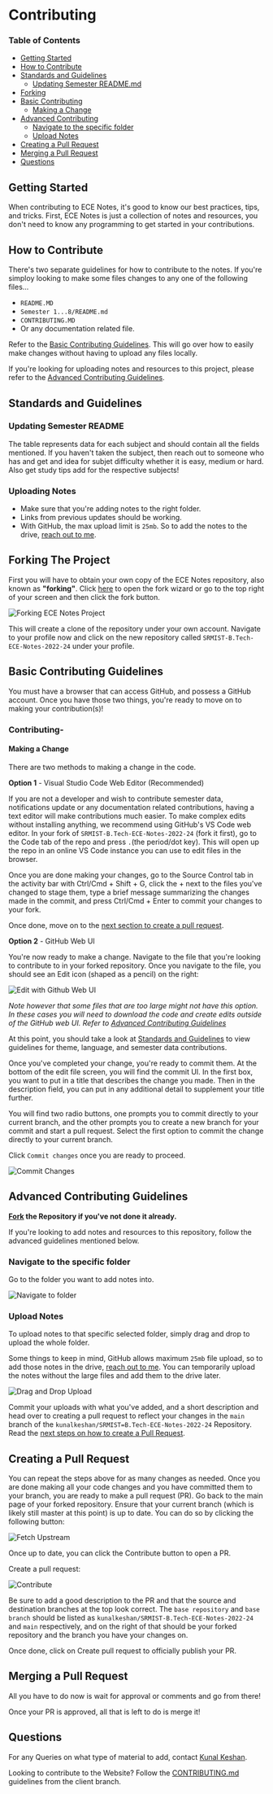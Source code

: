 # Contributing

### **Table of Contents**

- [Getting Started](#getting-started)
- [How to Contribute](#how-to-contribute)
- [Standards and Guidelines](#standards-and-guidelines)
  - [Updating Semester README.md](#updating-semester-readme)
- [Forking](#forking-the-project)
- [Basic Contributing](#basic-contributing-guidelines)
  - [Making a Change](#making-a-change) 
- [Advanced Contributing](#advanced-contributing-guidelines)
  - [Navigate to the specific folder](#navigate-to-the-specific-folder)
  - [Upload Notes](#upload-notes) 
- [Creating a Pull Request](#creating-a-pull-request)
- [Merging a Pull Request](#merging-a-pull-request)
- [Questions](#questions)

## Getting Started

When contributing to ECE Notes, it's good to know our best practices, tips, and tricks. First, ECE Notes is just a collection of notes and resources, you don't need to know any programming to get started in your contributions.

## How to Contribute

There's two separate guidelines for how to contribute to the notes. If you're simploy looking to make some files changes to any one of the following files...

- `README.MD`
- `Semester 1...8/README.md`
- `CONTRIBUTING.MD`
- Or any documentation related file.

Refer to the [Basic Contributing Guidelines](#basic-contributing-guidelines). This will go over how to easily make changes without having to upload any files locally.

If you're looking for uploading notes and resources to this project, please refer to the [Advanced Contributing Guidelines](#advanced-contributing-guidelines).

## Standards and Guidelines

### Updating Semester README

The table represents data for each subject and should contain all the fields mentioned. If you haven't taken the subject, then reach out to someone who has and get and idea for subjet difficulty whether it is easy, medium or hard. Also get study tips add for the respective subjects!

### Uploading Notes

- Make sure that you're adding notes to the right folder.
- Links from previous updates should be working.
- With GitHub, the max upload limit is `25mb`. So to add the notes to the drive, [reach out to me](#questions).

## Forking The Project

First you will have to obtain your own copy of the ECE Notes repository, also known as **"forking"**. Click [here](https://github.com/kunalkeshan/SRMIST-B.Tech-ECE-Notes-2022-24/fork) to open the fork wizard or go to the top right of your screen and then click the fork button.

![Forking ECE Notes Project](/assets/contributing/forking.jpg)

This will create a clone of the repository under your own account. Navigate to your profile now and click on the new repository called `SRMIST-B.Tech-ECE-Notes-2022-24` under your profile.

## Basic Contributing Guidelines

You must have a browser that can access GitHub, and possess a GitHub account. Once you have those two things, you're ready to move on to making your contribution(s)!

<!-- The steps for basic contributions are showcased splendidly in this [youtube video](), so it is recommended you watch it. -->

### Contributing-

#### Making a Change

There are two methods to making a change in the code.

**Option 1** - Visual Studio Code Web Editor (Recommended)

If you are not a developer and wish to contribute semester data, notifications update or any documentation related contributions, having a text editor will make contributions much easier. To make complex edits without installing anything, we recommend using GitHub's VS Code web editor. In your fork of `SRMIST-B.Tech-ECE-Notes-2022-24` (fork it first), go to the Code tab of the repo and press `.`(the period/dot key). This will open up the repo in an online VS Code instance you can use to edit files in the browser.

Once you are done making your changes, go to the Source Control tab in the activity bar with Ctrl/Cmd + Shift + G, click the + next to the files you've changed to stage them, type a brief message summarizing the changes made in the commit, and press Ctrl/Cmd + Enter to commit your changes to your fork.

Once done, move on to the [next section to create a pull request](#creating-a-pull-request).

**Option 2** - GitHub Web UI

You're now ready to make a change. Navigate to the file that you're looking to contribute to in your forked repository. Once you navigate to the file, you should see an Edit icon (shaped as a pencil) on the right:

![Edit with Github Web UI](/assets/contributing/edit-with-gh-web-gui.jpg)

*Note however that some files that are too large might not have this option. In these cases you will need to download the code and create edits outside of the GitHub web UI. Refer to [Advanced Contributing Guidelines](#advanced-contributing-guidelines)*

At this point, you should take a look at [Standards and Guidelines](#standards-and-guidelines) to view guidelines for theme, language, and semester data contributions.

Once you've completed your change, you're ready to commit them. At the bottom of the edit file screen, you will find the commit UI. In the first box, you want to put in a title that describes the change you made. Then in the description field, you can put in any additional detail to supplement your title further.

You will find two radio buttons, one prompts you to commit directly to your current branch, and the other prompts you to create a new branch for your commit and start a pull request. Select the first option to commit the change directly to your current branch.

Click `Commit changes` once you are ready to proceed.

![Commit Changes](/assets/contributing/commit-changes-gh-gui.jpg)

## Advanced Contributing Guidelines

**[Fork](#forking-the-project) the Repository if you've not done it already.**

If you're looking to add notes and resources to this repository, follow the advanced guidelines mentioned below.

### Navigate to the specific folder

Go to the folder you want to add notes into.

![Navigate to folder](/assets/contributing/navigate-to-folder.jpg)

### Upload Notes

To upload notes to that specific selected folder, simply drag and drop to upload the whole folder.

Some things to keep in mind, GitHub allows maximum `25mb` file upload, so to add those notes in the drive, [reach out to me](#questions). You can temporarily upload the notes without the large files and add them to the drive later.

![Drag and Drop Upload](/assets/contributing/drag-and-drop-upload.jpg)

Commit your uploads with what you've added, and a short description and head over to creating a pull request to reflect your changes in the `main` branch of the `kunalkeshan/SRMIST=B.Tech-ECE-Notes-2022-24` Repository. Read the [next steps on how to create a Pull Request](#creating-a-pull-request).

## Creating a Pull Request

You can repeat the steps above for as many changes as needed. Once you are done making all your code changes and you have committed them to your branch, you are ready to make a pull request (PR). Go back to the main page of your forked repository. Ensure that your current branch (which is likely still master at this point) is up to date. You can do so by clicking the following button:

![Fetch Upstream](/assets/contributing/fetch-upstream.jpg)

Once up to date, you can click the Contribute button to open a PR.

Create a pull request:

![Contribute](/assets/contributing/contribute.jpg)

Be sure to add a good description to the PR and that the source and destination branches at the top look correct. The `base repository` and `base branch` should be listed as `kunalkeshan/SRMIST-B.Tech-ECE-Notes-2022-24` and `main` respectively, and on the right of that should be your forked repository and the branch you have your changes on.

Once done, click on Create pull request to officially publish your PR.

## Merging a Pull Request

All you have to do now is wait for approval or comments and go from there!

Once your PR is approved, all that is left to do is merge it!

## Questions

For any Queries on what type of material to add, contact [Kunal Keshan](mailto:kunalkeshan12@gmail.com).

Looking to contribute to the Website? Follow the [CONTRIBUTING.md](https://github.com/kunalkeshan/SRMIST-B.Tech-ECE-Notes-2022-24/blob/client/CONTRIBUTING.md) guidelines from the client branch.
